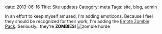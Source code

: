date: 2013-06-16
Title: Site updates
Category: meta
Tags: site, blog, admin

In an effort to keep myself amused, I'm adding emoticons. Because I feel they should be recognized for their work, I'm adding the [Emote Zombie Pack](http://sparklydest.deviantart.com/art/Emote-Zombie-Pack-181951843). Seriously.. they're **ZOMBIES**! ![zombie horde](/images/horde.gif)
